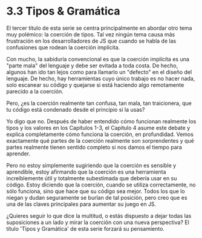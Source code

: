 # 3.3 Tipos & Gramática

El tercer título de esta serie se centra principalmente en abordar otro tema muy polémico: la coerción de tipos. Tal vez ningún tema causa más frustración en los desarrolladores de JS que cuando se habla de las confusiones que rodean la coerción implícita.

Con mucho, la sabiduría convencional es que la coerción implícita es una "parte mala" del lenguaje y debe ser evitada a toda costa. De hecho, algunos han ido tan lejos como para llamarlo un "defecto" en el diseño del lenguaje. De hecho, hay herramientas cuyo único trabajo es no hacer nada, solo escanear su código y quejarse si está haciendo algo remotamente parecido a la coerción.

Pero, ¿es la coerción realmente tan confusa, tan mala, tan traicionera, que tu código está condenado desde el principio si la usas?

Yo digo que no. Después de haber entendido cómo funcionan realmente los tipos y los valores en los Capítulos 1-3, el Capítulo 4 asume este debate y explica completamente cómo funciona la coerción, en profundidad. Vemos exactamente qué partes de la coerción realmente son sorprendentes y qué partes realmente tienen sentido completo si nos damos el tiempo para aprender.

Pero no estoy simplemente sugiriendo que la coerción es sensible y aprendible, estoy afirmando que la coerción es una herramienta increíblemente útil y totalmente subestimada que debería usar en su código. Estoy diciendo que la coerción, cuando se utiliza correctamente, no sólo funciona, sino que hace que su código sea mejor. Todos los que lo niegan y dudan seguramente se burlan de tal posición, pero creo que es una de las claves principales para aumentar su juego en JS.

¿Quieres seguir lo que dice la multitud, o estás dispuesto a dejar todas las suposiciones a un lado y mirar la coerción con una nueva perspectiva? El título 'Tipos y Gramática' de esta serie forzará su pensamiento.
